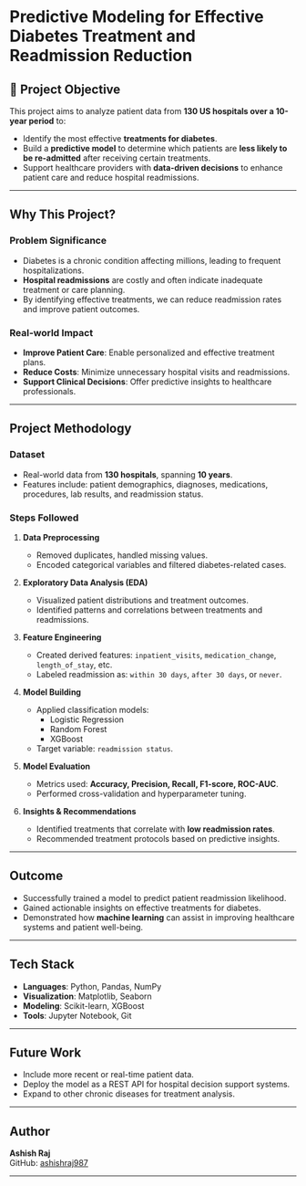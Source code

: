 # Predictive Modeling for Effective Diabetes Treatment and Readmission Reduction

## 📌 Project Objective

This project aims to analyze patient data from **130 US hospitals over a 10-year period** to:

- Identify the most effective **treatments for diabetes**.
- Build a **predictive model** to determine which patients are **less likely to be re-admitted** after receiving certain treatments.
- Support healthcare providers with **data-driven decisions** to enhance patient care and reduce hospital readmissions.

---

##  Why This Project?

###  Problem Significance
- Diabetes is a chronic condition affecting millions, leading to frequent hospitalizations.
- **Hospital readmissions** are costly and often indicate inadequate treatment or care planning.
- By identifying effective treatments, we can reduce readmission rates and improve patient outcomes.

### Real-world Impact
- **Improve Patient Care**: Enable personalized and effective treatment plans.
- **Reduce Costs**: Minimize unnecessary hospital visits and readmissions.
- **Support Clinical Decisions**: Offer predictive insights to healthcare professionals.

---

## Project Methodology

###  Dataset
- Real-world data from **130 hospitals**, spanning **10 years**.
- Features include: patient demographics, diagnoses, medications, procedures, lab results, and readmission status.

###  Steps Followed

1. **Data Preprocessing**
   - Removed duplicates, handled missing values.
   - Encoded categorical variables and filtered diabetes-related cases.

2. **Exploratory Data Analysis (EDA)**
   - Visualized patient distributions and treatment outcomes.
   - Identified patterns and correlations between treatments and readmissions.

3. **Feature Engineering**
   - Created derived features: `inpatient_visits`, `medication_change`, `length_of_stay`, etc.
   - Labeled readmission as: `within 30 days`, `after 30 days`, or `never`.

4. **Model Building**
   - Applied classification models:
     - Logistic Regression
     - Random Forest
     - XGBoost
   - Target variable: `readmission status`.

5. **Model Evaluation**
   - Metrics used: **Accuracy, Precision, Recall, F1-score, ROC-AUC**.
   - Performed cross-validation and hyperparameter tuning.

6. **Insights & Recommendations**
   - Identified treatments that correlate with **low readmission rates**.
   - Recommended treatment protocols based on predictive insights.

---

##  Outcome

- Successfully trained a model to predict patient readmission likelihood.
- Gained actionable insights on effective treatments for diabetes.
- Demonstrated how **machine learning** can assist in improving healthcare systems and patient well-being.

---

##  Tech Stack

- **Languages**: Python, Pandas, NumPy
- **Visualization**: Matplotlib, Seaborn
- **Modeling**: Scikit-learn, XGBoost
- **Tools**: Jupyter Notebook, Git

---

##  Future Work

- Include more recent or real-time patient data.
- Deploy the model as a REST API for hospital decision support systems.
- Expand to other chronic diseases for treatment analysis.

---

##  Author

**Ashish Raj**    
GitHub: [ashishraj987](https://github.com/ashish570raj)

---

